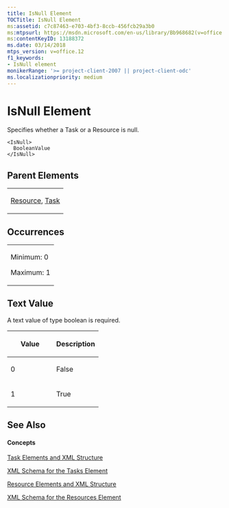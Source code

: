 ```yaml
---
title: IsNull Element
TOCTitle: IsNull Element
ms:assetid: c7c87463-e703-4bf3-8ccb-456fcb29a3b0
ms:mtpsurl: https://msdn.microsoft.com/en-us/library/Bb968682(v=office.12)
ms:contentKeyID: 13188372
ms.date: 03/14/2018
mtps_version: v=office.12
f1_keywords:
- IsNull element
monikerRange: '>= project-client-2007 || project-client-odc'
ms.localizationpriority: medium
---
```


# IsNull Element




Specifies whether a Task or a Resource is null.

    <IsNull>
      BooleanValue
    </IsNull>

## Parent Elements

<table>
<colgroup>
<col style="width: 100%" />
</colgroup>
<tbody>
<tr class="odd">
<td><p><a href="resource-element.md">Resource</a>, <a href="task-element.md">Task</a></p></td>
</tr>
</tbody>
</table>

## Occurrences

<table>
<colgroup>
<col style="width: 100%" />
</colgroup>
<tbody>
<tr class="odd">
<td><p>Minimum: 0</p>
<p>Maximum: 1</p></td>
</tr>
</tbody>
</table>

## Text Value

A text value of type boolean is required.

<table>
<colgroup>
<col style="width: 50%" />
<col style="width: 50%" />
</colgroup>
<thead>
<tr class="header">
<th><p>Value</p></th>
<th><p>Description</p></th>
</tr>
</thead>
<tbody>
<tr class="odd">
<td><p>0</p></td>
<td><p>False</p></td>
</tr>
<tr class="even">
<td><p>1</p></td>
<td><p>True</p></td>
</tr>
</tbody>
</table>

## See Also

#### Concepts

[Task Elements and XML Structure](task-elements-and-xml-structure.md)

[XML Schema for the Tasks Element](xml-schema-for-the-tasks-element.md)

[Resource Elements and XML Structure](resource-elements-and-xml-structure.md)

[XML Schema for the Resources Element](xml-schema-for-the-resources-element.md)

